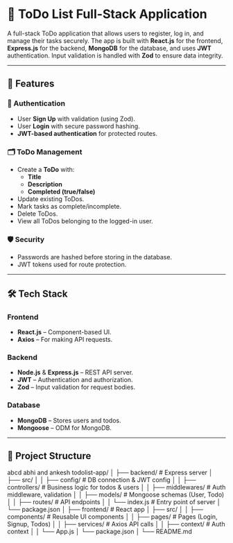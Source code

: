 # 📝 ToDo List Full-Stack Application  

A full-stack ToDo application that allows users to register, log in, and manage their tasks securely. The app is built with **React.js** for the frontend, **Express.js** for the backend, **MongoDB** for the database, and uses **JWT** authentication. Input validation is handled with **Zod** to ensure data integrity.  

---

## 🚀 Features  

### 🔐 Authentication  
- User **Sign Up** with validation (using Zod).  
- User **Login** with secure password hashing.  
- **JWT-based authentication** for protected routes.  

### 🗂️ ToDo Management  
- Create a **ToDo** with:  
  - **Title**  
  - **Description**  
  - **Completed (true/false)**  
- Update existing ToDos.  
- Mark tasks as complete/incomplete.  
- Delete ToDos.  
- View all ToDos belonging to the logged-in user.  

### 🛡️ Security  
- Passwords are hashed before storing in the database.  
- JWT tokens used for route protection.  

---

## 🛠️ Tech Stack  

### Frontend  
- **React.js** – Component-based UI.  
- **Axios** – For making API requests.  

### Backend  
- **Node.js** & **Express.js** – REST API server.  
- **JWT** – Authentication and authorization.  
- **Zod** – Input validation for request bodies.  

### Database  
- **MongoDB** – Stores users and todos.  
- **Mongoose** – ODM for MongoDB.  

---

## 📂 Project Structure  

 abcd abhi and ankesh
todolist-app/
│
├── backend/ # Express server
│ ├── src/
│ │ ├── config/ # DB connection & JWT config
│ │ ├── controllers/ # Business logic for todos & users
│ │ ├── middlewares/ # Auth middleware, validation
│ │ ├── models/ # Mongoose schemas (User, Todo)
│ │ ├── routes/ # API endpoints
│ │ └── index.js # Entry point of server
│ └── package.json
│
├── frontend/ # React app
│ ├── src/
│ │ ├── components/ # Reusable UI components
│ │ ├── pages/ # Pages (Login, Signup, Todos)
│ │ ├── services/ # Axios API calls
│ │ ├── context/ # Auth context
│ │ └── App.js
│ └── package.json
│
└── README.md